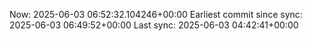 Now: 2025-06-03 06:52:32.104246+00:00 Earliest commit since sync: 2025-06-03 06:49:52+00:00 Last sync: 2025-06-03 04:42:41+00:00
